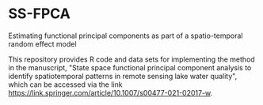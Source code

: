 # SS-FPCA

Estimating functional principal components as part of a spatio-temporal random effect model

This repository provides R code and data sets for implementing the method in the manuscript, "State space functional principal component analysis to identify spatiotemporal patterns in remote sensing lake water quality", which can be accessed via the link https://link.springer.com/article/10.1007/s00477-021-02017-w.


